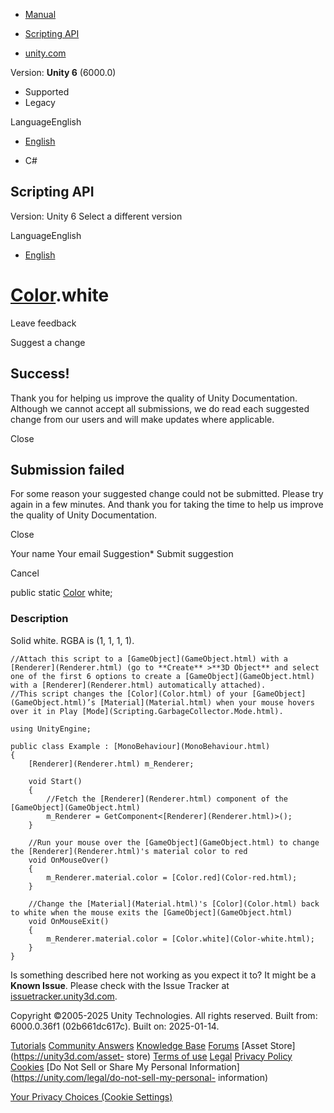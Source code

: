 [ ]()

  * [Manual](../Manual/index.html)
  * [Scripting API](../ScriptReference/index.html)

  * [unity.com](https://unity.com/)

Version: **Unity 6** (6000.0)

  * Supported
  * Legacy

LanguageEnglish

  * [English]()

  * C#

[ ](https://docs.unity3d.com)

## Scripting API

Version: Unity 6 Select a different version

LanguageEnglish

  * [English]()

#  [Color](Color.html).white

Leave feedback

Suggest a change

## Success!

Thank you for helping us improve the quality of Unity Documentation. Although
we cannot accept all submissions, we do read each suggested change from our
users and will make updates where applicable.

Close

## Submission failed

For some reason your suggested change could not be submitted. Please <a>try
again</a> in a few minutes. And thank you for taking the time to help us
improve the quality of Unity Documentation.

Close

Your name Your email Suggestion* Submit suggestion

Cancel

[ ]()

public static [Color](Color.html) white;

### Description

Solid white. RGBA is (1, 1, 1, 1).

    
    
    //Attach this script to a [GameObject](GameObject.html) with a [Renderer](Renderer.html) (go to **Create** >**3D Object** and select one of the first 6 options to create a [GameObject](GameObject.html) with a [Renderer](Renderer.html) automatically attached).
    //This script changes the [Color](Color.html) of your [GameObject](GameObject.html)’s [Material](Material.html) when your mouse hovers over it in Play [Mode](Scripting.GarbageCollector.Mode.html).  
      
    using UnityEngine;  
      
    public class Example : [MonoBehaviour](MonoBehaviour.html)
    {
        [Renderer](Renderer.html) m_Renderer;  
      
        void Start()
        {
            //Fetch the [Renderer](Renderer.html) component of the [GameObject](GameObject.html)
            m_Renderer = GetComponent<[Renderer](Renderer.html)>();
        }  
      
        //Run your mouse over the [GameObject](GameObject.html) to change the [Renderer](Renderer.html)'s material color to red
        void OnMouseOver()
        {
            m_Renderer.material.color = [Color.red](Color-red.html);
        }  
      
        //Change the [Material](Material.html)'s [Color](Color.html) back to white when the mouse exits the [GameObject](GameObject.html)
        void OnMouseExit()
        {
            m_Renderer.material.color = [Color.white](Color-white.html);
        }
    }
    

Is something described here not working as you expect it to? It might be a
**Known Issue**. Please check with the Issue Tracker at
[issuetracker.unity3d.com](https://issuetracker.unity3d.com).

Copyright ©2005-2025 Unity Technologies. All rights reserved. Built from:
6000.0.36f1 (02b661dc617c). Built on: 2025-01-14.

[Tutorials](https://unity3d.com/learn) [Community
Answers](https://answers.unity3d.com) [Knowledge
Base](https://support.unity3d.com/hc/en-us)
[Forums](https://forum.unity3d.com) [Asset Store](https://unity3d.com/asset-
store) [Terms of use](https://docs.unity3d.com/Manual/TermsOfUse.html)
[Legal](https://unity.com/legal) [Privacy
Policy](https://unity.com/legal/privacy-policy)
[Cookies](https://unity.com/legal/cookie-policy) [Do Not Sell or Share My
Personal Information](https://unity.com/legal/do-not-sell-my-personal-
information)

[Your Privacy Choices (Cookie Settings)](javascript:void\(0\);)

